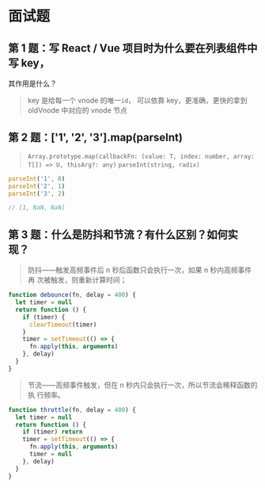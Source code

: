 # 面试题
## 第 1 题：写 React / Vue 项目时为什么要在列表组件中写 key，
其作用是什么？
> key 是给每一个 vnode 的唯一`id`， 可以依靠 key，更准确，更快的拿到 oldVnode 中对应的 vnode 节点

## 第 2 题：['1', '2', '3'].map(parseInt)
> `Array.prototype.map(callbackFn: (value: T, index: number, array: T[]) => U, thisArg?: any)`
> `parseInt(string, radix)`
```js
parseInt('1', 0)
parseInt('2', 1)
parseInt('3', 2)

// [1, NaN, NaN]
```
## 第 3 题：什么是防抖和节流？有什么区别？如何实现？
> 防抖——触发高频事件后 n 秒后函数只会执行一次，如果 n 秒内高频事件再
次被触发，则重新计算时间；
```js
function debounce(fn, delay = 400) {
  let timer = null
  return function () {
    if (timer) {
      clearTimeout(timer)
    }
    timer = setTimeout(() => {
      fn.apply(this, arguments)
    }, delay)
  }
}
```
> 节流——高频事件触发，但在 n 秒内只会执行一次，所以节流会稀释函数的执
行频率。

```js
function throttle(fn, delay = 400) {
  let timer = null
  return function () {
    if (timer) return 
    timer = setTimeout(() => {
      fn.apply(this, arguments)
      timer = null
    }, delay)
  }
}
```